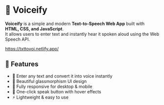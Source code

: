 # 🎤 Voiceify  

**Voiceify** is a simple and modern **Text-to-Speech Web App** built with **HTML, CSS, and JavaScript**.  
It allows users to enter text and instantly hear it spoken aloud using the Web Speech API.  

https://txttovoi.netlify.app/

## 🚀 Features  

- 📝 Enter any text and convert it into voice instantly  
- 🎨 Beautiful glassmorphism UI design  
- 📱 Fully responsive for desktop & mobile  
- 🎤 One-click speak button with hover effects  
- ⚡ Lightweight & easy to use
